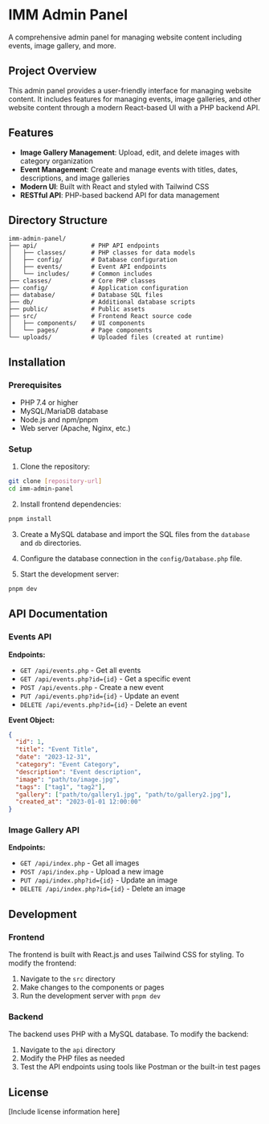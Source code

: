 # IMM Admin Panel

A comprehensive admin panel for managing website content including events, image gallery, and more.

## Project Overview

This admin panel provides a user-friendly interface for managing website content. It includes features for managing events, image galleries, and other website content through a modern React-based UI with a PHP backend API.

## Features

- **Image Gallery Management**: Upload, edit, and delete images with category organization
- **Event Management**: Create and manage events with titles, dates, descriptions, and image galleries
- **Modern UI**: Built with React and styled with Tailwind CSS
- **RESTful API**: PHP-based backend API for data management

## Directory Structure

```
imm-admin-panel/
├── api/               # PHP API endpoints
│   ├── classes/       # PHP classes for data models
│   ├── config/        # Database configuration
│   ├── events/        # Event API endpoints
│   └── includes/      # Common includes
├── classes/           # Core PHP classes
├── config/            # Application configuration
├── database/          # Database SQL files
├── db/                # Additional database scripts
├── public/            # Public assets
├── src/               # Frontend React source code
│   ├── components/    # UI components
│   └── pages/         # Page components
└── uploads/           # Uploaded files (created at runtime)
```

## Installation

### Prerequisites

- PHP 7.4 or higher
- MySQL/MariaDB database
- Node.js and npm/pnpm
- Web server (Apache, Nginx, etc.)

### Setup

1. Clone the repository:

```bash
git clone [repository-url]
cd imm-admin-panel
```

2. Install frontend dependencies:

```bash
pnpm install
```

3. Create a MySQL database and import the SQL files from the `database` and `db` directories.

4. Configure the database connection in the `config/Database.php` file.

5. Start the development server:

```bash
pnpm dev
```

## API Documentation

### Events API

**Endpoints:**

- `GET /api/events.php` - Get all events
- `GET /api/events.php?id={id}` - Get a specific event
- `POST /api/events.php` - Create a new event
- `PUT /api/events.php?id={id}` - Update an event
- `DELETE /api/events.php?id={id}` - Delete an event

**Event Object:**

```json
{
  "id": 1,
  "title": "Event Title",
  "date": "2023-12-31",
  "category": "Event Category",
  "description": "Event description",
  "image": "path/to/image.jpg",
  "tags": ["tag1", "tag2"],
  "gallery": ["path/to/gallery1.jpg", "path/to/gallery2.jpg"],
  "created_at": "2023-01-01 12:00:00"
}
```

### Image Gallery API

**Endpoints:**

- `GET /api/index.php` - Get all images
- `POST /api/index.php` - Upload a new image
- `PUT /api/index.php?id={id}` - Update an image
- `DELETE /api/index.php?id={id}` - Delete an image

## Development

### Frontend

The frontend is built with React.js and uses Tailwind CSS for styling. To modify the frontend:

1. Navigate to the `src` directory
2. Make changes to the components or pages
3. Run the development server with `pnpm dev`

### Backend

The backend uses PHP with a MySQL database. To modify the backend:

1. Navigate to the `api` directory
2. Modify the PHP files as needed
3. Test the API endpoints using tools like Postman or the built-in test pages

## License

[Include license information here]
